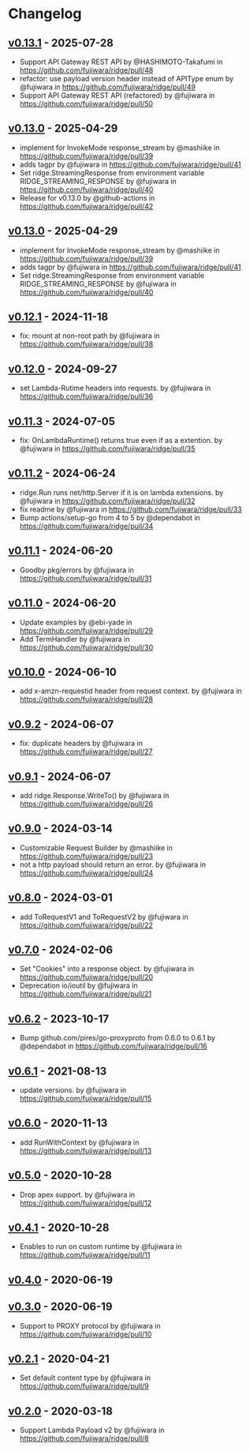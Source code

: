 # Changelog

## [v0.13.1](https://github.com/fujiwara/ridge/compare/v0.13.0...v0.13.1) - 2025-07-28
- Support API Gateway REST API by @HASHIMOTO-Takafumi in https://github.com/fujiwara/ridge/pull/48
- refactor: use payload version header instead of APIType enum by @fujiwara in https://github.com/fujiwara/ridge/pull/49
- Support API Gateway REST API (refactored) by @fujiwara in https://github.com/fujiwara/ridge/pull/50

## [v0.13.0](https://github.com/fujiwara/ridge/compare/v0.12.1...v0.13.0) - 2025-04-29
- implement for InvokeMode response_stream by @mashiike in https://github.com/fujiwara/ridge/pull/39
- adds tagpr by @fujiwara in https://github.com/fujiwara/ridge/pull/41
- Set ridge.StreamingResponse from environment variable RIDGE_STREAMING_RESPONSE by @fujiwara in https://github.com/fujiwara/ridge/pull/40
- Release for v0.13.0 by @github-actions in https://github.com/fujiwara/ridge/pull/42

## [v0.13.0](https://github.com/fujiwara/ridge/compare/v0.12.1...v0.13.0) - 2025-04-29
- implement for InvokeMode response_stream by @mashiike in https://github.com/fujiwara/ridge/pull/39
- adds tagpr by @fujiwara in https://github.com/fujiwara/ridge/pull/41
- Set ridge.StreamingResponse from environment variable RIDGE_STREAMING_RESPONSE by @fujiwara in https://github.com/fujiwara/ridge/pull/40

## [v0.12.1](https://github.com/fujiwara/ridge/compare/v0.12.0...v0.12.1) - 2024-11-18
- fix: mount at non-root path by @fujiwara in https://github.com/fujiwara/ridge/pull/38

## [v0.12.0](https://github.com/fujiwara/ridge/compare/v0.11.3...v0.12.0) - 2024-09-27
- set Lambda-Rutime headers into requests. by @fujiwara in https://github.com/fujiwara/ridge/pull/36

## [v0.11.3](https://github.com/fujiwara/ridge/compare/v0.11.2...v0.11.3) - 2024-07-05
- fix: OnLambdaRuntime() returns true even if as a extention. by @fujiwara in https://github.com/fujiwara/ridge/pull/35

## [v0.11.2](https://github.com/fujiwara/ridge/compare/v0.11.1...v0.11.2) - 2024-06-24
- ridge.Run runs net/http.Server if it is on lambda extensions. by @fujiwara in https://github.com/fujiwara/ridge/pull/32
- fix readme by @fujiwara in https://github.com/fujiwara/ridge/pull/33
- Bump actions/setup-go from 4 to 5 by @dependabot in https://github.com/fujiwara/ridge/pull/34

## [v0.11.1](https://github.com/fujiwara/ridge/compare/v0.11.0...v0.11.1) - 2024-06-20
- Goodby pkg/errors by @fujiwara in https://github.com/fujiwara/ridge/pull/31

## [v0.11.0](https://github.com/fujiwara/ridge/compare/v0.10.0...v0.11.0) - 2024-06-20
- Update examples by @ebi-yade in https://github.com/fujiwara/ridge/pull/29
- Add TermHandler by @fujiwara in https://github.com/fujiwara/ridge/pull/30

## [v0.10.0](https://github.com/fujiwara/ridge/compare/v0.9.2...v0.10.0) - 2024-06-10
- add x-amzn-requestid header from request context. by @fujiwara in https://github.com/fujiwara/ridge/pull/28

## [v0.9.2](https://github.com/fujiwara/ridge/compare/v0.9.1...v0.9.2) - 2024-06-07
- fix: duplicate headers by @fujiwara in https://github.com/fujiwara/ridge/pull/27

## [v0.9.1](https://github.com/fujiwara/ridge/compare/v0.9.0...v0.9.1) - 2024-06-07
- add ridge.Response.WriteTo() by @fujiwara in https://github.com/fujiwara/ridge/pull/26

## [v0.9.0](https://github.com/fujiwara/ridge/compare/v0.8.0...v0.9.0) - 2024-03-14
- Customizable Request Builder by @mashiike in https://github.com/fujiwara/ridge/pull/23
- not a http payload should return an error. by @fujiwara in https://github.com/fujiwara/ridge/pull/24

## [v0.8.0](https://github.com/fujiwara/ridge/compare/v0.7.0...v0.8.0) - 2024-03-01
- add ToRequestV1 and ToRequestV2 by @fujiwara in https://github.com/fujiwara/ridge/pull/22

## [v0.7.0](https://github.com/fujiwara/ridge/compare/v0.6.2...v0.7.0) - 2024-02-06
- Set "Cookies" into a response object. by @fujiwara in https://github.com/fujiwara/ridge/pull/20
- Deprecation io/ioutil by @fujiwara in https://github.com/fujiwara/ridge/pull/21

## [v0.6.2](https://github.com/fujiwara/ridge/compare/v0.6.1...v0.6.2) - 2023-10-17
- Bump github.com/pires/go-proxyproto from 0.6.0 to 0.6.1 by @dependabot in https://github.com/fujiwara/ridge/pull/16

## [v0.6.1](https://github.com/fujiwara/ridge/compare/v0.6.0...v0.6.1) - 2021-08-13
- update versions. by @fujiwara in https://github.com/fujiwara/ridge/pull/15

## [v0.6.0](https://github.com/fujiwara/ridge/compare/v0.5.0...v0.6.0) - 2020-11-13
- add RunWithContext by @fujiwara in https://github.com/fujiwara/ridge/pull/13

## [v0.5.0](https://github.com/fujiwara/ridge/compare/v0.4.1...v0.5.0) - 2020-10-28
- Drop apex support. by @fujiwara in https://github.com/fujiwara/ridge/pull/12

## [v0.4.1](https://github.com/fujiwara/ridge/compare/v0.4.0...v0.4.1) - 2020-10-28
- Enables to run on custom runtime by @fujiwara in https://github.com/fujiwara/ridge/pull/11

## [v0.4.0](https://github.com/fujiwara/ridge/compare/v0.3.0...v0.4.0) - 2020-06-19

## [v0.3.0](https://github.com/fujiwara/ridge/compare/v0.2.1...v0.3.0) - 2020-06-19
- Support to PROXY protocol by @fujiwara in https://github.com/fujiwara/ridge/pull/10

## [v0.2.1](https://github.com/fujiwara/ridge/compare/v0.2.0...v0.2.1) - 2020-04-21
- Set default content type by @fujiwara in https://github.com/fujiwara/ridge/pull/9

## [v0.2.0](https://github.com/fujiwara/ridge/compare/v0.1.0...v0.2.0) - 2020-03-18
- Support Lambda Payload v2 by @fujiwara in https://github.com/fujiwara/ridge/pull/8

